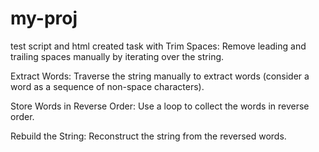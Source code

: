 # my-proj
test script and html
created task with 
Trim Spaces: Remove leading and trailing spaces manually by iterating over the string.


Extract Words: Traverse the string manually to extract words (consider a word as a sequence of non-space characters).


Store Words in Reverse Order: Use a loop to collect the words in reverse order.

Rebuild the String: Reconstruct the string from the reversed words.
